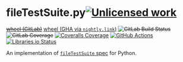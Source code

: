 fileTestSuite.py[![Unlicensed work](https://raw.githubusercontent.com/unlicense/unlicense.org/master/static/favicon.png)](https://unlicense.org/)
===============
~~[wheel (GitLab)](https://gitlab.com/KOLANICH/fileTestSuite.py/-/jobs/artifacts/master/raw/dist/fileTestSuite-0.CI-py3-none-any.whl?job=build)~~
[wheel (GHA via `nightly.link`)](https://nightly.link/fileTestSuite/fileTestSuite.py/workflows/CI/master/fileTestSuite-0.CI-py3-none-any.whl)
~~![GitLab Build Status](https://gitlab.com/KOLANICH/fileTestSuite.py/badges/master/pipeline.svg)~~
~~![GitLab Coverage](https://gitlab.com/KOLANICH/fileTestSuite.py/badges/master/coverage.svg)~~
[![Coveralls Coverage](https://img.shields.io/coveralls/fileTestSuite/fileTestSuite.py.svg)](https://coveralls.io/r/fileTestSuite/fileTestSuite.py)
[![GitHub Actions](https://github.com/fileTestSuite/fileTestSuite.py/workflows/CI/badge.svg)](https://github.com/fileTestSuite/fileTestSuite.py/actions/)
[![Libraries.io Status](https://img.shields.io/librariesio/github/fileTestSuite/fileTestSuite.py.svg)](https://libraries.io/github/fileTestSuite/fileTestSuite.py)

An implementation of [`fileTestSuite` spec](https://github.com/fileTestSuite/fileTestSuite) for Python.
